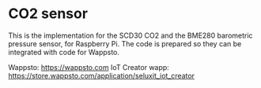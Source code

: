 # CO2 sensor

This is the implementation for the SCD30 CO2 and the BME280 barometric pressure sensor, for Raspberry Pi.
The code is prepared so they can be integrated with code for Wappsto.

Wappsto: https://wappsto.com
IoT Creator wapp: https://store.wappsto.com/application/seluxit_iot_creator
